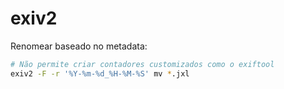# exiv2

Renomear baseado no metadata:

```bash
# Não permite criar contadores customizados como o exiftool
exiv2 -F -r '%Y-%m-%d_%H-%M-%S' mv *.jxl
```
